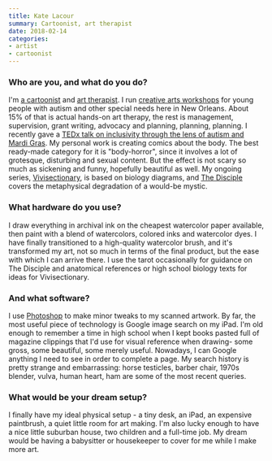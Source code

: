 ```yaml
---
title: Kate Lacour
summary: Cartoonist, art therapist
date: 2018-02-14
categories:
- artist
- cartoonist
---
```


### Who are you, and what do you do?

I'm [a cartoonist](http://www.sharkbrains.com/ "Kate's website.") and [art therapist](http://www.nolartslearningcenter.com/ "A nonprofit teaching art to young people with special needs."). I run [creative arts workshops](https://www.nolartslearningcenter.com/join-the-stomp-troopers.html "The STOMP Troopers special needs art group.") for young people with autism and other special needs here in New Orleans. About 15% of that is actual hands-on art therapy, the rest is management, supervision, grant writing, advocacy and planning, planning, planning. I recently gave a [TEDx talk on inclusivity through the lens of autism and Mardi Gras](https://www.youtube.com/watch?v=gFN8FOoIVHI "Kate's TEDx talk on YouTube."). My personal work is creating comics about the body. The best ready-made category for it is "body-horror", since it involves a lot of grotesque, disturbing and sexual content. But the effect is not scary so much as sickening and funny, hopefully beautiful as well. My ongoing series, [Vivisectionary](http://studygroupcomics.com/main/vivisectionary-by-kate-lacour/ "Kate's biology-based comic series."), is based on biology diagrams, and [The Disciple](http://studygroupcomics.com/main/disciple-by-kate-lacour/ "Kate's comic about a mystic.") covers the metaphysical degradation of a would-be mystic.

### What hardware do you use?

I draw everything in archival ink on the cheapest watercolor paper available, then paint with a blend of watercolors, colored inks and watercolor dyes. I have finally transitioned to a high-quality watercolor brush, and it's transformed my art, not so much in terms of the final product, but the ease with which I can arrive there. I use the tarot occasionally for guidance on The Disciple and anatomical references or high school biology texts for ideas for Vivisectionary.

### And what software?

I use [Photoshop][] to make minor tweaks to my scanned artwork. By far, the most useful piece of technology is Google image search on my iPad. I'm old enough to remember a time in high school when I kept books pasted full of magazine clippings that I'd use for visual reference when drawing- some gross, some beautiful, some merely useful. Nowadays, I can Google anything I need to see in order to complete a page. My search history is pretty strange and embarrassing: horse testicles, barber chair, 1970s blender, vulva, human heart, ham are some of the most recent queries.

### What would be your dream setup?

I finally have my ideal physical setup - a tiny desk, an iPad, an expensive paintbrush, a quiet little room for art making. I'm also lucky enough to have a nice little suburban house, two children and a full-time job. My dream would be having a babysitter or housekeeper to cover for me while I make more art.

[photoshop]: https://www.adobe.com/products/photoshop.html "A bitmap image editor."

